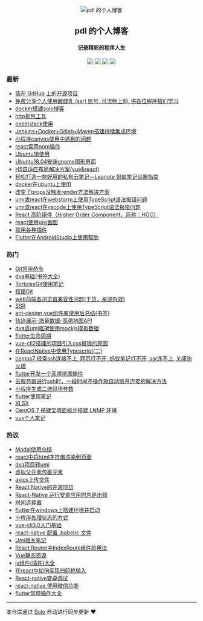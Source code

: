 <p align="center"><img alt="pdl 的个人博客" src="https://static.b3log.org/images/brand/solo-32.png"></p><h2 align="center">
pdl 的个人博客
</h2>

<h4 align="center">记录精彩的程序人生</h4>
<p align="center"><a title="pdl 的个人博客" target="_blank" href="https://github.com/pengdongliang/solo-blog"><img src="https://img.shields.io/github/last-commit/pengdongliang/solo-blog.svg?style=flat-square&color=FF9900"></a>
<a title="GitHub repo size in bytes" target="_blank" href="https://github.com/pengdongliang/solo-blog"><img src="https://img.shields.io/github/repo-size/pengdongliang/solo-blog.svg?style=flat-square"></a>
<a title="Solo Version" target="_blank" href="https://github.com/b3log/solo/releases"><img src="https://img.shields.io/badge/solo-3.6.7-f1e05a.svg?style=flat-square&color=blueviolet"></a>
<a title="Hits" target="_blank" href="https://github.com/b3log/hits"><img src="https://hits.b3log.org/pengdongliang/solo-blog.svg"></a></p>

### 最新

* [我在 GitHub 上的开源项目](https://www.p0d0.com/my-github-repos)
* [免费分享个人使用酸酸乳 (ssr) 账号, 可流畅上网, 供各位程序猿们学习](https://www.p0d0.com/articles/2019/11/16/1573880838174.html)
* [docker搭建solo博客](https://www.p0d0.com/articles/2019/11/14/1573740605333.html)
* [http抓包工具](https://www.p0d0.com/articles/2019/11/13/1573740585104.html)
* [oneinstack使用](https://www.p0d0.com/articles/2019/11/10/1573740591980.html)
* [Jenkins+Docker+Gitlab+Maven搭建持续集成环境](https://www.p0d0.com/articles/2019/11/10/1573740599667.html)
* [小程序canvas使用中遇到的问题](https://www.p0d0.com/articles/2019/11/07/1573740586473.html)
* [react常用npm插件](https://www.p0d0.com/articles/2019/10/31/1573740583307.html)
* [Ubuntu18使用](https://www.p0d0.com/articles/2019/10/28/1573740601565.html)
* [Ubuntu18.04安装gnome图形界面](https://www.p0d0.com/articles/2019/10/25/1573740592479.html)
* [H5自适应布局解决方案(vue&react)](https://www.p0d0.com/articles/2019/10/10/1573740584846.html)
* [轻松打造一款好用的私有云笔记—Leanote 蚂蚁笔记设置指南](https://www.p0d0.com/articles/2019/10/07/1573740601005.html)
* [docker在ubuntu上使用](https://www.p0d0.com/articles/2019/09/28/1573740602879.html)
* [改变了props没触发render方法解决方案](https://www.p0d0.com/articles/2019/09/17/1573740598919.html)
* [umi或react在webstorm上使用TypeScript语法报错问题](https://www.p0d0.com/articles/2019/09/06/1573740589093.html)
* [umi或react在vscode上使用TypeScript语法报错问题](https://www.p0d0.com/articles/2019/09/06/1573740603532.html)
* [React 高阶组件（Higher Order Component，简称：HOC）](https://www.p0d0.com/articles/2019/08/30/1573740604148.html)
* [react使用pixi画图](https://www.p0d0.com/articles/2019/08/13/1573740604646.html)
* [常用各种插件](https://www.p0d0.com/articles/2019/08/12/1573740606827.html)
* [Flutter在AndroidStudio上使用帮助](https://www.p0d0.com/articles/2019/08/05/1573740607510.html)

### 热门

* [Git常用命令](https://www.p0d0.com/articles/2019/06/03/1573740591806.html)
* [dva基础(书签大全)](https://www.p0d0.com/articles/2019/06/03/1573740578523.html)
* [TortoiseGit使用笔记](https://www.p0d0.com/articles/2019/07/10/1573740584085.html)
* [搭建Git](https://www.p0d0.com/articles/2019/06/03/1573740596511.html)
* [web前端各浏览器兼容性问题(干货，亲测有效)](https://www.p0d0.com/articles/2019/06/03/1573740606163.html)
* [SSR](https://www.p0d0.com/articles/2019/06/02/1573740581445.html)
* [ant-design vue组件库使用后总结(书签)](https://www.p0d0.com/articles/2019/06/03/1573740603048.html)
* [轨迹展示-海量数据-高德地图API](https://www.p0d0.com/articles/2019/06/03/1573740606596.html)
* [dva或umi框架使用mockjs模拟数据](https://www.p0d0.com/articles/2019/06/03/1573740578048.html)
* [flutter生命周期](https://www.p0d0.com/articles/2019/07/21/1573740579842.html)
* [vue-cli2搭建的项目引入css报错的原因](https://www.p0d0.com/articles/2019/06/04/1573740580896.html)
* [在ReactNative中使用Typescript(二)](https://www.p0d0.com/articles/2019/06/03/1573740581723.html)
* [centos7 经常ssh连接不上, 网页打不开, 蚂蚁笔记打不开, ssr连不上, 关闭防火墙](https://www.p0d0.com/articles/2019/06/03/1573740586698.html)
* [flutter开发一个高德地图插件](https://www.p0d0.com/articles/2019/07/31/1573740587083.html)
* [云服务器进行ssh时，一段时间不操作就自动断开连接的解决方法](https://www.p0d0.com/articles/2019/06/03/1573740591638.html)
* [小程序生成二维码带参数](https://www.p0d0.com/articles/2019/06/03/1573740593677.html)
* [flutter使用笔记](https://www.p0d0.com/articles/2019/07/19/1573740594425.html)
* [XLSX](https://www.p0d0.com/articles/2019/06/18/1573740594988.html)
* [CentOS 7 搭建宝塔面板并搭建 LNMP 环境](https://www.p0d0.com/articles/2019/06/03/1573740601181.html)
* [vux个人笔记](https://www.p0d0.com/articles/2019/06/03/1573740603821.html)

### 热议

* [Modal使用总结](https://www.p0d0.com/articles/2019/06/03/1573740578915.html)
* [react中将html字符串渲染到页面](https://www.p0d0.com/articles/2019/06/04/1573740579254.html)
* [dva项目转umi](https://www.p0d0.com/articles/2019/06/03/1573740579493.html)
* [虚拟父元素包裹元素](https://www.p0d0.com/articles/2019/06/04/1573740580131.html)
* [axios上传文件](https://www.p0d0.com/articles/2019/06/04/1573740580366.html)
* [React Native的开源项目](https://www.p0d0.com/articles/2019/06/03/1573740580609.html)
* [React-Native 运行安卓应用时总是出错](https://www.p0d0.com/articles/2019/06/03/1573740581197.html)
* [时间选择器](https://www.p0d0.com/articles/2019/06/03/1573740581994.html)
* [flutter在windows上搭建环境并启动](https://www.p0d0.com/articles/2019/07/09/1573740582302.html)
* [小程序处理状态的方式](https://www.p0d0.com/articles/2019/06/03/1573740582549.html)
* [vue-cli3.0入门基础](https://www.p0d0.com/articles/2019/06/04/1573740582842.html)
* [react-native 配置 .babelrc 文件](https://www.p0d0.com/articles/2019/06/06/1573740583073.html)
* [Umi相关笔记](https://www.p0d0.com/articles/2019/06/03/1573740583559.html)
* [React Router中IndexRoute组件的用法](https://www.p0d0.com/articles/2019/06/04/1573740583860.html)
* [Vue静态资源](https://www.p0d0.com/articles/2019/06/04/1573740584333.html)
* [js组件(插件)大全](https://www.p0d0.com/articles/2019/06/03/1573740584563.html)
* [在react中如何实现扫码枪输入](https://www.p0d0.com/articles/2019/06/04/1573740585322.html)
* [React-native安卓调试](https://www.p0d0.com/articles/2019/06/03/1573740585552.html)
* [react-native 使用微信功能](https://www.p0d0.com/articles/2019/06/06/1573740585783.html)
* [flutter常用插件大全](https://www.p0d0.com/articles/2019/07/15/1573740586006.html)

---

本仓库通过 [Solo](https://github.com/b3log/solo) 自动进行同步更新 ❤️ 